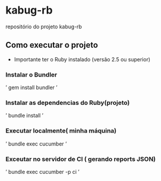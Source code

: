 # kabug-rb
repositório do projeto kabug-rb

## Como executar o projeto

* Importante ter o Ruby instalado (versão 2.5 ou superior)

### Instalar o Bundler
’
gem install bundler
’

### Instalar as dependencias do Ruby(projeto)
’
bundle install
’

### Executar localmente( minha máquina)
 ’
bundle exec cucumber
’

### Exceutar no servidor de CI ( gerando reports JSON)
’
bundle exec cucumber -p ci
’

